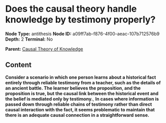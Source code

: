 # Does the causal theory handle knowledge by testimony properly?

**Node Type:** antithesis
**Node ID:** a09ff7ab-f876-4f00-aeac-107b712576b9
**Depth:** 2
**Terminal:** No

**Parent:** [Causal Theory of Knowledge](causal-theory-of-knowledge.md)

## Content

**Consider a scenario in which one person learns about a historical fact entirely through reliable testimony from a teacher, such as the details of an ancient battle. The learner believes the proposition, and the proposition is true, but the causal link between the historical event and the belief is mediated only by testimony.**, **In cases where information is passed down through reliable chains of testimony rather than direct causal interaction with the fact, it seems problematic to maintain that there is an adequate causal connection in a straightforward sense.**
